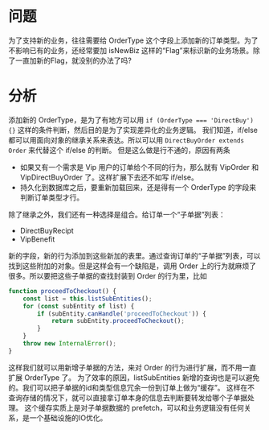 # 问题

为了支持新的业务，往往需要给 OrderType 这个字段上添加新的订单类型。为了不影响已有的业务，还经常要加 isNewBiz 这样的“Flag”来标识新的业务场景。除了一直加新的Flag，就没别的办法了吗?

# 分析

添加新的 OrderType，是为了有地方可以用 `if (OrderType === 'DirectBuy') {}` 这样的条件判断，然后目的是为了实现差异化的业务逻辑。
我们知道，if/else 都可以用面向对象的继承关系来表达。所以可以用 `DirectBuyOrder extends Order` 来代替这个 if/else 的判断。
但是这么做是行不通的，原因有两条

* 如果又有一个需求是 Vip 用户的订单给个不同的行为，那么就有 VipOrder 和 VipDirectBuyOrder 了。这样扩展下去还不如写 if/else。
* 持久化到数据库之后，要重新加载回来，还是得有一个 OrderType 的字段来判断订单类型才行。

除了继承之外，我们还有一种选择是组合。给订单一个“子单据”列表：

* DirectBuyRecipt
* VipBenefit

新的字段，新的行为添加到这些新加的表里。通过查询订单的“子单据”列表，可以找到这些附加的对象。但是这样会有一个缺陷是，调用 Order 上的行为就麻烦了很多。所以要把这些子单据的查找封装到 Order 的行为里，比如

```ts
function proceedToCheckout() {
    const list = this.listSubEntities();
    for (const subEntity of list) {
        if (subEntity.canHandle('proceedToCheckout')) {
            return subEntity.proceedToCheckout();
        }
    }
    throw new InternalError();
}
```

这样我们就可以用新增子单据的方法，来对 Order 的行为进行扩展，而不用一直扩展 OrderType 了。
为了效率的原因，listSubEntities 新增的查询也是可以避免的。我们可以把子单据的id和类型信息冗余一份到订单上做为“缓存”。
这样在不查询存储的情况下，就可以直接拿订单本身的信息去判断要转发给哪个子单据处理。
这个缓存实质上是对子单据数据的 prefetch，可以和业务逻辑没有任何关系，是一个基础设施的IO优化。